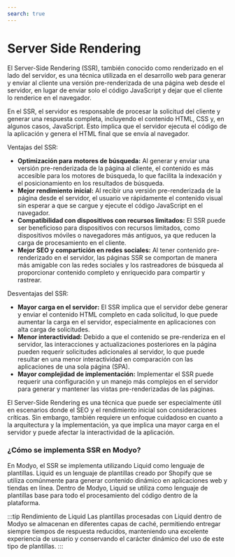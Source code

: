 ```yaml
---
search: true
---
```


# Server Side Rendering

El Server-Side Rendering (SSR), también conocido como renderizado en el lado del servidor, es una técnica utilizada en
el desarrollo web para generar y enviar al cliente una versión pre-renderizada de una página web desde el servidor, en
lugar de enviar solo el código JavaScript y dejar que el cliente lo renderice en el navegador.

En el SSR, el servidor es responsable de procesar la solicitud del cliente y generar una respuesta completa, incluyendo
el contenido HTML, CSS y, en algunos casos, JavaScript. Esto implica que el servidor ejecuta el código de la aplicación
y genera el HTML final que se envía al navegador.

Ventajas del SSR:

- **Optimización para motores de búsqueda:** Al generar y enviar una versión pre-renderizada de la página al cliente, el
  contenido es más accesible para los motores de búsqueda, lo que facilita la indexación y el posicionamiento en los
  resultados de búsqueda.
- **Mejor rendimiento inicial:** Al recibir una versión pre-renderizada de la página desde el servidor, el usuario ve
  rápidamente el contenido visual sin esperar a que se cargue y ejecute el código JavaScript en el navegador.
- **Compatibilidad con dispositivos con recursos limitados:** El SSR puede ser beneficioso para dispositivos con
  recursos limitados, como dispositivos móviles o navegadores más antiguos, ya que reducen la carga de procesamiento en
  el cliente.
- **Mejor SEO y compartición en redes sociales:** Al tener contenido pre-renderizado en el servidor, las páginas SSR se
  comportan de manera más amigable con las redes sociales y los rastreadores de búsqueda al proporcionar contenido
  completo y enriquecido para compartir y rastrear.

Desventajas del SSR:

- **Mayor carga en el servidor:** El SSR implica que el servidor debe generar y enviar el contenido HTML completo en
  cada solicitud, lo que puede aumentar la carga en el servidor, especialmente en aplicaciones con alta carga de
  solicitudes.
- **Menor interactividad:** Debido a que el contenido se pre-renderiza en el servidor, las interacciones y
  actualizaciones posteriores en la página pueden requerir solicitudes adicionales al servidor, lo que puede resultar en
  una menor interactividad en comparación con las aplicaciones de una sola página (SPA).
- **Mayor complejidad de implementación:** Implementar el SSR puede requerir una configuración y un manejo más
  complejos en el servidor para generar y mantener las vistas pre-renderizadas de las páginas.

El Server-Side Rendering es una técnica que puede ser especialmente útil en escenarios donde el SEO y el rendimiento
inicial son consideraciones críticas. Sin embargo, también requiere un enfoque cuidadoso en cuanto a la arquitectura y
la implementación, ya que implica una mayor carga en el servidor y puede afectar la interactividad de la aplicación.

### ¿Cómo se implementa SSR en Modyo?

En Modyo, el SSR se implementa utilizando Liquid como lenguaje de plantillas. Liquid es un lenguaje de plantillas
creado por Shopify que se utiliza comúnmente para generar contenido dinámico en aplicaciones web y tiendas en línea.
Dentro de Modyo, Liquid se utiliza como lenguaje de plantillas base para todo el procesamiento del código dentro de
la plataforma.

:::tip Rendimiento de Liquid
Las plantillas procesadas con Liquid dentro de Modyo se almacenan en diferentes capas de caché,
permitiendo entregar siempre tiempos de respuesta reducidos, manteniendo una excelente experiencia de usuario y
conservando el carácter dinámico del uso de este tipo de plantillas.
:::